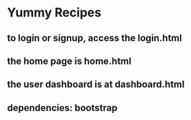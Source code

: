 # Yummy Recipes
## to login or signup, access the login.html  
## the home page is home.html
## the user dashboard is at dashboard.html
## dependencies: bootstrap
